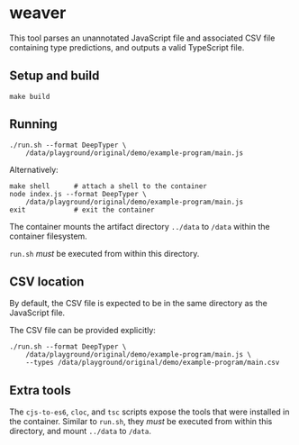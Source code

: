 # weaver

This tool parses an unannotated JavaScript file and associated CSV file
containing type predictions, and outputs a valid TypeScript file.

## Setup and build

    make build

## Running

    ./run.sh --format DeepTyper \
        /data/playground/original/demo/example-program/main.js

Alternatively:

    make shell      # attach a shell to the container
    node index.js --format DeepTyper \
        /data/playground/original/demo/example-program/main.js
    exit            # exit the container

The container mounts the artifact directory `../data` to `/data` within the
container filesystem.

`run.sh` _must_ be executed from within this directory.

## CSV location

By default, the CSV file is expected to be in the same directory as the
JavaScript file.

The CSV file can be provided explicitly:

    ./run.sh --format DeepTyper \
        /data/playground/original/demo/example-program/main.js \
        --types /data/playground/original/demo/example-program/main.csv

## Extra tools

The `cjs-to-es6`, `cloc`, and `tsc` scripts expose the tools that were
installed in the container. Similar to `run.sh`, they _must_ be executed from
within this directory, and mount `../data` to `/data`.
